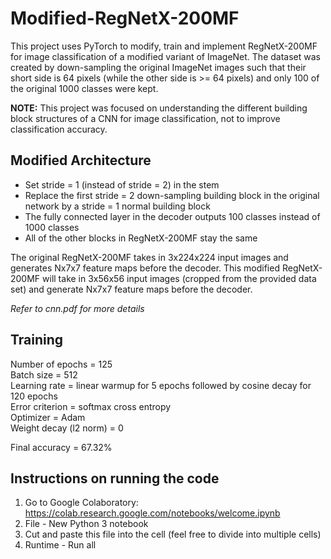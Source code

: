 # Modified-RegNetX-200MF
This project uses PyTorch to modify, train and implement RegNetX-200MF for image classification of a modified variant of ImageNet. The dataset was created by down-sampling the original ImageNet images such that their short side is 64 pixels (while the other side is >= 64 pixels) and only 100 of the original 1000 classes were kept.

**NOTE:** This project was focused on understanding the different building block structures of a CNN for image classification, not to improve classification accuracy.

## Modified Architecture

* Set stride = 1 (instead of stride = 2) in the stem
* Replace the first stride = 2 down-sampling building block in the original network by a stride = 1 normal building block
* The fully connected layer in the decoder outputs 100 classes instead of 1000 classes
* All of the other blocks in RegNetX-200MF stay the same

The original RegNetX-200MF takes in 3x224x224 input images and generates Nx7x7 feature maps before the decoder. This modified RegNetX-200MF will take in 3x56x56 input images (cropped from the provided data set) and generate Nx7x7 feature maps before the decoder.

_Refer to cnn.pdf for more details_

## Training

Number of epochs = 125  
Batch size = 512  
Learning rate = linear warmup for 5 epochs followed by cosine decay for 120 epochs  
Error criterion = softmax cross entropy  
Optimizer = Adam  
Weight decay (l2 norm) = 0

Final accuracy = 67.32%

## Instructions on running the code

1. Go to Google Colaboratory: https://colab.research.google.com/notebooks/welcome.ipynb
2. File - New Python 3 notebook
3. Cut and paste this file into the cell (feel free to divide into multiple cells)
4. Runtime - Run all
